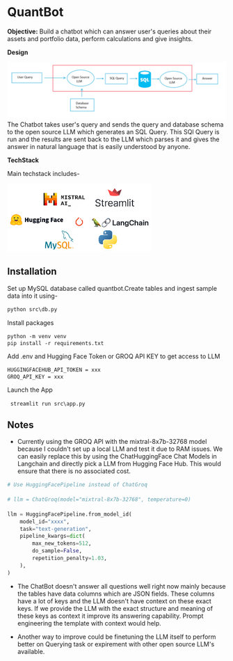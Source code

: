# QuantBot

**Objective:** Build a chatbot which can answer user's queries about their assets and portfolio data, perform calculations and give insights.

**Design**

![Design](<./img/Design.png>)
The Chatbot takes user's query and sends the query and database schema to the open source LLM which generates an SQL Query. This SQl Query is run and the results are sent back to the LLM which parses it and gives the answer in natural language that is easily understood by anyone.
<br>

**TechStack**

Main techstack includes-

![TechStack](<./img/techstack.png>)

## Installation

Set up MySQL database called quantbot.Create tables and ingest sample data into it using-

```python
python src\db.py 
```

Install packages
```
python -m venv venv
pip install -r requirements.txt 
```
Add .env and Hugging Face Token or GROQ API KEY to get access to LLM

```
HUGGINGFACEHUB_API_TOKEN = xxx
GROQ_API_KEY = xxx
```

Launch the App 

``` streamlit run src\app.py```

## Notes

- Currently using the GROQ API with the mixtral-8x7b-32768 model because I couldn't set up a local LLM and test it due to RAM issues. We can easily replace this by using the ChatHuggingFace Chat Models in Langchain and directly pick a LLM from Hugging Face Hub. This would ensure that there is no associated cost.

```python
# Use HuggingFacePipeline instead of ChatGroq

# llm = ChatGroq(model="mixtral-8x7b-32768", temperature=0)

llm = HuggingFacePipeline.from_model_id(
    model_id="xxxx",
    task="text-generation",
    pipeline_kwargs=dict(
        max_new_tokens=512,
        do_sample=False,
        repetition_penalty=1.03,
    ),
)

```

- The ChatBot doesn't answer all questions well right now mainly because the tables have data columns which are JSON fields. These columns have a lot of keys and the LLM doesn't have context on these exact keys. If we provide the LLM with the exact structure and meaning of these keys as context it improve its answering capability. Prompt engineering the template with context would help.

- Another way to improve could be finetuning the LLM itself to perform better on Querying task or expirement with other open source LLM's available.

